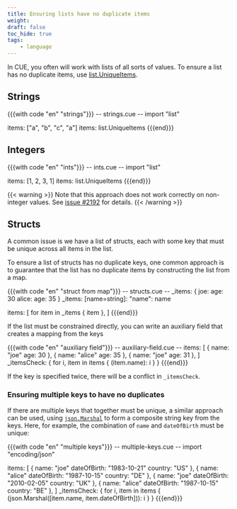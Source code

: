 ```yaml
---
title: Ensuring lists have no duplicate items
weight:
draft: false
toc_hide: true
tags:
    - language
---
```


In CUE, you often will work with lists of all sorts of values. To ensure a list
has no duplicate items, use
[list.UniqueItems](https://pkg.go.dev/cuelang.org/go/pkg/list#UniqueItems).

<!--more-->

## Strings

{{{with code "en" "strings"}}}
-- strings.cue --
import "list"

items: ["a", "b", "c", "a"]
items: list.UniqueItems
{{{end}}}

## Integers

{{{with code "en" "ints"}}}
-- ints.cue --
import "list"

items: [1, 2, 3, 1]
items: list.UniqueItems
{{{end}}}

{{< warning >}}
Note that this approach does not work correctly on non-integer values.
See [issue #2192](/issue/2192) for details.
{{< /warning >}}

## Structs

A common issue is we have a list of structs, each with some key that must be
unique across all items in the list.

To ensure a list of structs has no duplicate keys, one common approach is to
guarantee that the list has no duplicate items by constructing the list from a
map.

{{{with code "en" "struct from map"}}}
-- structs.cue --
_items: {
	joe: age:   30
	alice: age: 35
}
_items: [name=string]: "name": name

items: [
	for item in _items {
		item
	},
]
{{{end}}}

If the list must be constrained directly, you can write an auxiliary field that
creates a mapping from the keys

{{{with code "en" "auxiliary field"}}}
-- auxiliary-field.cue --
items: [
	{
		name: "joe"
		age:  30
	},
	{
		name: "alice"
		age:  35
	},
	{
		name: "joe"
		age:  31
	},
]
_itemsCheck: {
	for i, item in items {
		(item.name): i
	}
}
{{{end}}}

If the key is specified twice, there will be a conflict in `_itemsCheck`.

### Ensuring multiple keys to have no duplicates

If there are multiple keys that together must be unique, a similar approach can
be used, using
[`json.Marshal`](https://pkg.go.dev/cuelang.org/go/pkg/encoding/json)  to form a
composite string key from the keys. Here, for example, the combination of `name`
and `dateOfBirth` must be unique:

{{{with code "en" "multiple keys"}}}
-- multiple-keys.cue --
import "encoding/json"

items: [
	{
		name:        "joe"
		dateOfBirth: "1983-10-21"
		country:     "US"
	},
	{
		name:        "alice"
		dateOfBirth: "1987-10-15"
		country:     "DE"
	},
	{
		name:        "joe"
		dateOfBirth: "2010-02-05"
		country:     "UK"
	},
	{
		name:        "alice"
		dateOfBirth: "1987-10-15"
		country:     "BE"
	},
]
_itemsCheck: {
	for i, item in items {
		(json.Marshal([item.name, item.dateOfBirth])): i
	}
}
{{{end}}}
